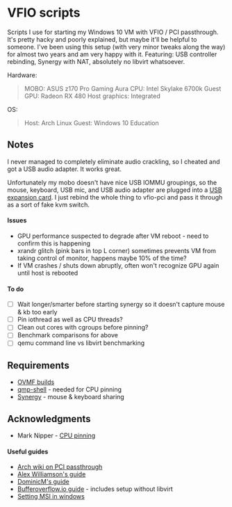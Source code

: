# VFIO scripts

Scripts I use for starting my Windows 10 VM with VFIO / PCI passthrough. It's pretty hacky and poorly explained, but maybe it'll be helpful to someone. I've been using this setup (with very minor tweaks along the way) for almost two years and am very happy with it. Featuring: USB controller rebinding, Synergy with NAT, absolutely no libvirt whatsoever.

Hardware:
> MOBO: ASUS z170 Pro Gaming Aura
> CPU: Intel Skylake 6700k
> Guest GPU: Radeon RX 480
> Host graphics: Integrated

OS:
> Host: Arch Linux
> Guest: Windows 10 Education

## Notes
I never managed to completely eliminate audio crackling, so I cheated and got a USB audio adapter. It works great.

Unfortunately my mobo doesn't have nice USB IOMMU groupings, so the mouse, keyboard, USB mic, and USB audio adapter are plugged into a [USB expansion card](https://www.amazon.com/Mailiya-Expansion-Superspeed-Connector-Desktops/dp/B01G86538S). I just rebind the whole thing to vfio-pci and pass it through as a sort of fake kvm switch.

#### Issues
- GPU performance suspected to degrade after VM reboot - need to confirm this is happening
- xrandr glitch (pink bars in top L corner) sometimes prevents VM from taking control of monitor, happens maybe 10% of the time?
- If VM crashes / shuts down abruptly, often won't recognize GPU again until host is rebooted

#### To do
- [ ] Wait longer/smarter before starting synergy so it doesn't capture mouse & kb too early
- [ ] Pin iothread as well as CPU threads?
- [ ] Clean out cores with cgroups before pinning?
- [ ] Benchmark comparisons for above
- [ ] qemu command line vs libvirt benchmarking

## Requirements

* [OVMF builds](https://www.kraxel.org/repos/)
* [qmp-shell](https://github.com/qemu/qemu/blob/master/scripts/qmp/qmp-shell) - needed for CPU pinning
* [Synergy](https://symless.com/synergy) - mouse & keyboard sharing

## Acknowledgments

* Mark Nipper - [CPU pinning](https://www.redhat.com/archives/vfio-users/2015-August/msg00100.html)

#### Useful guides

* [Arch wiki on PCI passthrough](https://wiki.archlinux.org/index.php/PCI_passthrough_via_OVMF)
* [Alex Williamson's guide](https://vfio.blogspot.com/2015/05/vfio-gpu-how-to-series-part-1-hardware.html)
* [DominicM's guide](http://dominicm.com/gpu-passthrough-qemu-arch-linux/)
* [Bufferoverflow.io guide](https://bufferoverflow.io/gpu-passthrough/) - includes setup without libvirt
* [Setting MSI in windows](http://forums.guru3d.com/showthread.php?t=378044)
